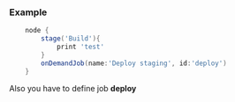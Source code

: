 ### Example
```groovy
    node {
        stage('Build'){
            print 'test'
        }
        onDemandJob(name:'Deploy staging', id:'deploy')
    }
```

Also you have to define job **deploy**